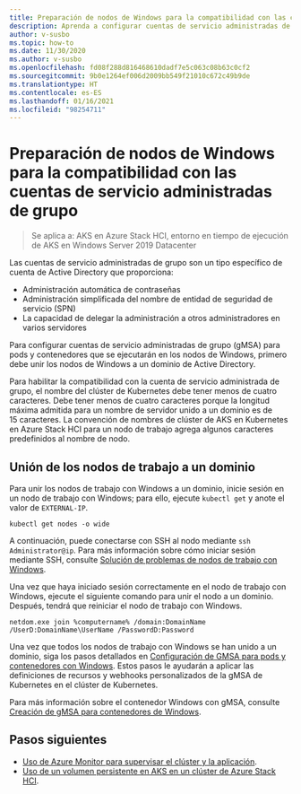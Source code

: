 ```yaml
---
title: Preparación de nodos de Windows para la compatibilidad con las cuentas de servicio administradas de grupo
description: Aprenda a configurar cuentas de servicio administradas de grupo para contenedores en nodos con Windows.
author: v-susbo
ms.topic: how-to
ms.date: 11/30/2020
ms.author: v-susbo
ms.openlocfilehash: fd08f288d816468610dadf7e5c063c08b63c0cf2
ms.sourcegitcommit: 9b0e1264ef006d2009bb549f21010c672c49b9de
ms.translationtype: HT
ms.contentlocale: es-ES
ms.lasthandoff: 01/16/2021
ms.locfileid: "98254711"
---
```

# <a name="prepare-windows-nodes-for-group-managed-service-account-support"></a>Preparación de nodos de Windows para la compatibilidad con las cuentas de servicio administradas de grupo

> Se aplica a: AKS en Azure Stack HCI, entorno en tiempo de ejecución de AKS en Windows Server 2019 Datacenter

Las cuentas de servicio administradas de grupo son un tipo específico de cuenta de Active Directory que proporciona:
- Administración automática de contraseñas
- Administración simplificada del nombre de entidad de seguridad de servicio (SPN)
- La capacidad de delegar la administración a otros administradores en varios servidores 

Para configurar cuentas de servicio administradas de grupo (gMSA) para pods y contenedores que se ejecutarán en los nodos de Windows, primero debe unir los nodos de Windows a un dominio de Active Directory.

Para habilitar la compatibilidad con la cuenta de servicio administrada de grupo, el nombre del clúster de Kubernetes debe tener menos de cuatro caracteres. Debe tener menos de cuatro caracteres porque la longitud máxima admitida para un nombre de servidor unido a un dominio es de 15 caracteres. La convención de nombres de clúster de AKS en Kubernetes en Azure Stack HCI para un nodo de trabajo agrega algunos caracteres predefinidos al nombre de nodo.

## <a name="join-the-worker-nodes-to-a-domain"></a>Unión de los nodos de trabajo a un dominio

Para unir los nodos de trabajo con Windows a un dominio, inicie sesión en un nodo de trabajo con Windows; para ello, ejecute `kubectl get` y anote el valor de `EXTERNAL-IP`.

```
kubectl get nodes -o wide
```  

A continuación, puede conectarse con SSH al nodo mediante `ssh Administrator@ip`. Para más información sobre cómo iniciar sesión mediante SSH, consulte [Solución de problemas de nodos de trabajo con Windows](troubleshoot.md#troubleshooting-windows-worker-nodes).

Una vez que haya iniciado sesión correctamente en el nodo de trabajo con Windows, ejecute el siguiente comando para unir el nodo a un dominio. Después, tendrá que reiniciar el nodo de trabajo con Windows. 

```
netdom.exe join %computername% /domain:DomainName /UserD:DomainName\UserName /PasswordD:Password
```  

Una vez que todos los nodos de trabajo con Windows se han unido a un dominio, siga los pasos detallados en [Configuración de GMSA para pods y contenedores con Windows](https://kubernetes.io/docs/tasks/configure-pod-container/configure-gmsa/). Estos pasos le ayudarán a aplicar las definiciones de recursos y webhooks personalizados de la gMSA de Kubernetes en el clúster de Kubernetes.

Para más información sobre el contenedor Windows con gMSA, consulte [Creación de gMSA para contenedores de Windows](/virtualization/windowscontainers/manage-containers/manage-serviceaccounts). 

## <a name="next-steps"></a>Pasos siguientes

* [Uso de Azure Monitor para supervisar el clúster y la aplicación](/azure/azure-monitor/insights/container-insights-enable-arc-enabled-clusters).
* [Uso de un volumen persistente en AKS en un clúster de Azure Stack HCI](persistent-volume.md).